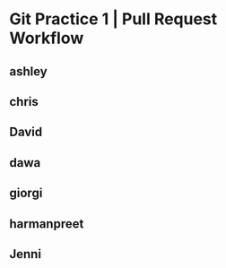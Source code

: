 # Git Practice 1 | Pull Request Workflow

## ashley
## chris
## David
## dawa
## giorgi
## harmanpreet
## Jenni




